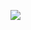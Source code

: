 <p>
  <img style={{ height: "100px", width: "100px" }} src="https://external-content.duckduckgo.com/iu/?u=https%3A%2F%2Fcdn.neow.in%2Fnews%2Fimages%2Fgalleries%2F4698%2F1660655319_windows_12_-_3.jpg&f=1&nofb=1&ipt=de7b246871f8af97e48d81fb4a6b5b17df11abc760b8b77a0f133648fa7b1810&ipo=images"/>
</p>

